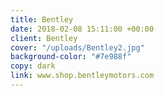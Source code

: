 ```yaml
---
title: Bentley
date: 2018-02-08 15:11:00 +00:00
client: Bentley
cover: "/uploads/Bentley2.jpg"
background-color: "#7e988f"
copy: dark
link: www.shop.bentleymotors.com
---
```


